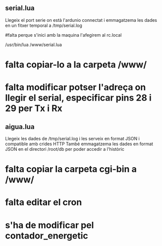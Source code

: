 serial.lua
--

Llegeix el port serie on està l'ardunio connectat i emmagatzema les dades en un fitxer temporal a /tmp/serial.log

#falta perque s'inici amb la maquina l'afegirem al rc.local

/usr/bin/lua /www/serial.lua

# falta copiar-lo a la carpeta /www/
# falta modificar potser l'adreça on llegir el serial, especificar pins 28 i 29 per Tx i Rx





aigua.lua
--

Llegeix les dades de /tmp/serial.log i les serveix en format JSON i compatible amb crides HTTP
També emmagatzema les dades en format JSON en el directori /root/db per poder accedir a l'històric

# falta copiar la carpeta cgi-bin a /www/
# falta editar el cron

# s'ha de modificar pel contador_energetic
